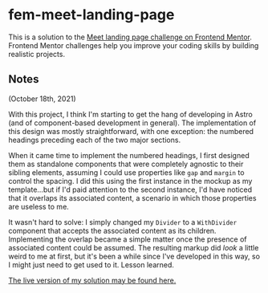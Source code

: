 # fem-meet-landing-page

This is a solution to the [Meet landing page challenge on Frontend Mentor](https://www.frontendmentor.io/challenges/meet-landing-page-rbTDS6OUR). Frontend Mentor challenges help you improve your coding skills by building realistic projects.

## Notes

(October 18th, 2021)

With this project, I think I'm starting to get the hang of developing in Astro (and of component-based development in general). The implementation of this design was mostly straightforward, with one exception: the numbered headings preceding each of the two major sections.

When it came time to implement the numbered headings, I first designed them as standalone components that were completely agnostic to their sibling elements, assuming I could use properties like `gap` and `margin` to control the spacing. I did this using the first instance in the mockup as my template...but if I'd paid attention to the second instance, I'd have noticed that it overlaps its associated content, a scenario in which those properties are useless to me.

It wasn't hard to solve: I simply changed my `Divider` to a `WithDivider` component that accepts the associated content as its children. Implementing the overlap became a simple matter once the presence of associated content could be assumed. The resulting markup did *look* a little weird to me at first, but it's been a while since I've developed in this way, so I might just need to get used to it. Lesson learned.

[The live version of my solution may be found here.](https://grumpy-pail.surge.sh/)